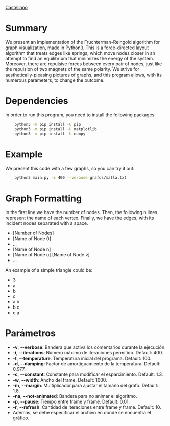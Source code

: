 [Castellano](readme_sp.md)

# Summary
We present an implementation of the Fruchterman-Reingold algorithm for graph visualization, made in Python3. This is a force-directed layout algorithm that treats edges like springs, which move nodes closer in an attempt to find an equilibrium that minimizes the energy of the system. Moreover, there are repulsive forces between every pair of nodes, just like the repulsion of two magnets of the same polarity. We strive for aesthetically-pleasing pictures of graphs, and this program allows, with its numerous parameters, to change the outcome.

# Dependencies
In order to run this program, you need to install the following packages:
```bash
    python3 -m pip install -U pip
    python3 -m pip install -U matplotlib
    python3 -m pip install -U numpy
```

# Example
We present this code with a few graphs, so you can try it out:
```bash
    python3 main.py -i 400 --verbose grafos/malla.txt
```

# Graph Formatting
In the first line we have the number of nodes. Then, the following n lines represent the name of each vertex. Finally, we have the edges, with its incident nodes separated with a space.
* [Number of Nodes]
* [Name of Node 0]
* ...
* [Name of Node n]
* [Name of Node u] [Name of Node v]
* ...

An example of a simple triangle could be:
* 3
* a
* b
* c
* a b
* b c
* c a

# Parámetros
* **-v**, **--verbose**: Bandera que activa los comentarios durante la ejecución.
* **-i**, **--iterations**: Número máximo de iteraciones permitido. Default: 400.
* **-t**, **--temperature**: Temperatura inicial del programa. Default: 100.
* **-d**, **--damping**: Factor de amortiguamiento de la temperatura. Default: 0.977.
* **-c**, **--constant**: Constante para modificar el esparcimiento. Default: 1.3.
* **-w**, **--width**: Ancho del frame. Default: 1000.
* **-m**, **--margin**: Multiplicador para ajustar el tamaño del grafo. Default: 1.8.
* **-na**, **--not-animated**: Bandera para no animar el algoritmo.
* **-p**, **--pause**: Tiempo entre frame y frame. Default: 0.01.
* **-r**, **--refresh**: Cantidad de iteraciones entre frame y frame. Default: 10.
* Además, se debe especificar el archivo en donde se encuentra el gráfico.